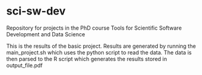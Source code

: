 # sci-sw-dev
Repository for projects in the PhD course Tools for Scientific Software Development and Data Science

This is the results of the basic project. 
Results are generated by running the main_project.sh which uses the python script to read the data. The data is then parsed to the R script which generates the results stored in output_file.pdf
